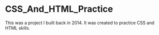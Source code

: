 # CSS_And_HTML_Practice


This was a project I built back in 2014. It was created to practice CSS and HTML skills.